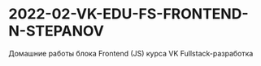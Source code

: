 # 2022-02-VK-EDU-FS-FRONTEND-N-STEPANOV
Домашние работы блока Frontend (JS) курса VK Fullstack-разработка
